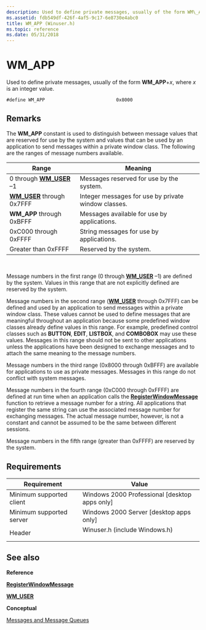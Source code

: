```yaml
---
description: Used to define private messages, usually of the form WM\_APP+x, where x is an integer value.
ms.assetid: fdb549df-426f-4af5-9c17-6e8730e4abc0
title: WM_APP (Winuser.h)
ms.topic: reference
ms.date: 05/31/2018
---
```


# WM\_APP

Used to define private messages, usually of the form **WM\_APP**+*x*, where *x* is an integer value.

``` syntax
#define WM_APP                          0x8000
```

## Remarks

The **WM\_APP** constant is used to distinguish between message values that are reserved for use by the system and values that can be used by an application to send messages within a private window class. The following are the ranges of message numbers available.



| Range                                                 | Meaning                                                        |
|-------------------------------------------------------|----------------------------------------------------------------|
| 0 through [**WM\_USER**](wm-user.md) –1<br/>   | Messages reserved for use by the system.<br/>            |
| [**WM\_USER**](wm-user.md) through 0x7FFF<br/> | Integer messages for use by private window classes.<br/> |
| **WM\_APP** through 0xBFFF<br/>                 | Messages available for use by applications.<br/>         |
| 0xC000 through 0xFFFF<br/>                      | String messages for use by applications.<br/>            |
| Greater than 0xFFFF<br/>                        | Reserved by the system.<br/>                             |



 

Message numbers in the first range (0 through [**WM\_USER**](wm-user.md) –1) are defined by the system. Values in this range that are not explicitly defined are reserved by the system.

Message numbers in the second range ([**WM\_USER**](wm-user.md) through 0x7FFF) can be defined and used by an application to send messages within a private window class. These values cannot be used to define messages that are meaningful throughout an application because some predefined window classes already define values in this range. For example, predefined control classes such as **BUTTON**, **EDIT**, **LISTBOX**, and **COMBOBOX** may use these values. Messages in this range should not be sent to other applications unless the applications have been designed to exchange messages and to attach the same meaning to the message numbers.

Message numbers in the third range (0x8000 through 0xBFFF) are available for applications to use as private messages. Messages in this range do not conflict with system messages.

Message numbers in the fourth range (0xC000 through 0xFFFF) are defined at run time when an application calls the [**RegisterWindowMessage**](/windows/win32/api/winuser/nf-winuser-registerwindowmessagea) function to retrieve a message number for a string. All applications that register the same string can use the associated message number for exchanging messages. The actual message number, however, is not a constant and cannot be assumed to be the same between different sessions.

Message numbers in the fifth range (greater than 0xFFFF) are reserved by the system.

## Requirements



| Requirement | Value |
|-------------------------------------|----------------------------------------------------------------------------------------------------------|
| Minimum supported client<br/> | Windows 2000 Professional \[desktop apps only\]<br/>                                               |
| Minimum supported server<br/> | Windows 2000 Server \[desktop apps only\]<br/>                                                     |
| Header<br/>                   | <dl> <dt>Winuser.h (include Windows.h)</dt> </dl> |



## See also

<dl> <dt>

**Reference**
</dt> <dt>

[**RegisterWindowMessage**](/windows/win32/api/winuser/nf-winuser-registerwindowmessagea)
</dt> <dt>

[**WM\_USER**](wm-user.md)
</dt> <dt>

**Conceptual**
</dt> <dt>

[Messages and Message Queues](messages-and-message-queues.md)
</dt> </dl>

 

 
